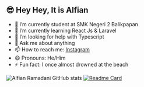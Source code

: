 ## 😎 Hey Hey, It is Alfian

- 🔭 I’m currently student at SMK Negeri 2 Balikpapan
- 🌱 I’m currently learning React Js & Laravel
- 🤔 I’m looking for help with Typescript
- 💬 Ask me about anything
- 📫 How to reach me: <a href="">Instagram</a>
- 😄 Pronouns: He/Him
- ⚡ Fun fact: I once almost drowned at the beach

![Alfian Ramadani GitHub stats](https://github-readme-stats.vercel.app/api?username=AlfianRamadani&show_icons=true&theme=dracula)
[![Readme Card](https://github-readme-stats.vercel.app/api/pin/?username=AlfianRamadani&repo=github-readme-stats)](https://github.com/anuraghazra/github-readme-stats)

<!--
**AlfianRamadani/AlfianRamadani** is a ✨ _special_ ✨ repository because its `README.md` (this file) appears on your GitHub profile.

Here are some ideas to get you started:


-->
